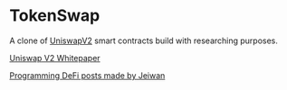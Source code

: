 # TokenSwap

A clone of [UniswapV2](https://uniswap.org/blog/uniswap-v2) smart contracts build with researching purposes.

[Uniswap V2 Whitepaper](https://uniswap.org/whitepaper.pdf)

[Programming DeFi posts made by Jeiwan](https://jeiwan.net/posts/programming-defi-uniswapv2-1/)
